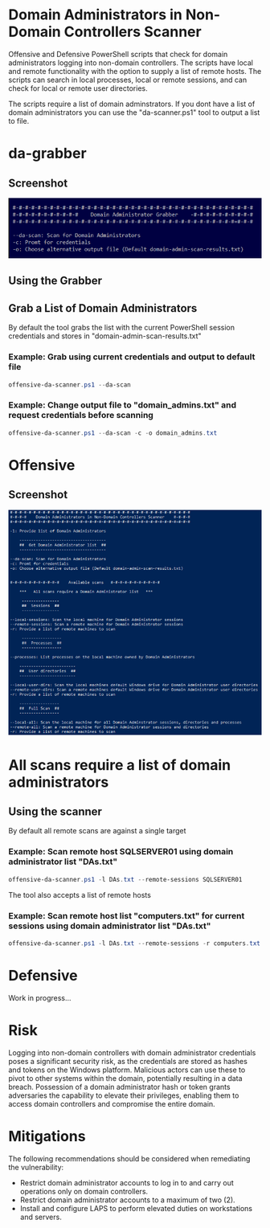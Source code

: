 # Domain Administrators in Non-Domain Controllers Scanner

Offensive and Defensive PowerShell scripts that check for domain administrators logging into non-domain controllers. The scripts have local and remote functionality with the option to supply a list of remote hosts. The scripts can search in local processes, local or remote sessions, and can check for local or remote user directories. 

The scripts require a list of domain adminstrators. If you dont have a list of domain administrators you can use the "da-scanner.ps1" tool to output a list to file.



# da-grabber

## Screenshot

![alt text](/da-grabber.png)

## Using the Grabber

## Grab a List of Domain Administrators

By default the tool grabs the list with the current PowerShell session credentials and stores in "domain-admin-scan-results.txt"

### Example: Grab using current credentials and output to default file

```Powershell
offensive-da-scanner.ps1 --da-scan
```

### Example: Change output file to "domain_admins.txt" and request credentials before scanning

```Powershell
offensive-da-scanner.ps1 --da-scan -c -o domain_admins.txt
```



# Offensive


## Screenshot

![alt text](/offensive/img/help.png)


# All scans require a list of domain administrators

## Using the scanner

By default all remote scans are against a single target

### Example: Scan remote host SQLSERVER01 using domain administrator list "DAs.txt"

```PowerShell
offensive-da-scanner.ps1 -l DAs.txt --remote-sessions SQLSERVER01
```

The tool also accepts a list of remote hosts

### Example: Scan remote host list "computers.txt" for current sessions using domain administrator list "DAs.txt"

```PowerShell
offensive-da-scanner.ps1 -l DAs.txt --remote-sessions -r computers.txt
```



# Defensive

Work in progress...



# Risk
Logging into non-domain controllers with domain administrator credentials poses a significant security risk, as the credentials are stored as hashes and tokens on the Windows platform. Malicious actors can use these to pivot to other systems within the domain, potentially resulting in a data breach. Possession of a domain administrator hash or token grants adversaries the capability to elevate their privileges, enabling them to access domain controllers and compromise the entire domain.

# Mitigations
The following recommendations should be considered when remediating the vulnerability:
* Restrict domain administrator accounts to log in to and carry out operations only on domain controllers.
* Restrict domain administrator accounts to a maximum of two (2).
* Install and configure LAPS to perform elevated duties on workstations and servers.